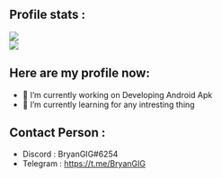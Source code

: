## Profile stats :
![](https://github-readme-stats.vercel.app/api?username=MrPictYT-art&count_private=true&show_icons=true&theme=radical)<br/>
![](https://github-readme-stats.vercel.app/api/top-langs/?username=MrPictYT-art&layout=compact&show_icons=true&theme=radical)<br/>

## Here are my profile now:

- 🔭 I’m currently working on Developing Android Apk
- 🌱 I’m currently learning for any intresting thing

## Contact Person :

- Discord : BryanGIG#6254
- Telegram : https://t.me/BryanGIG

